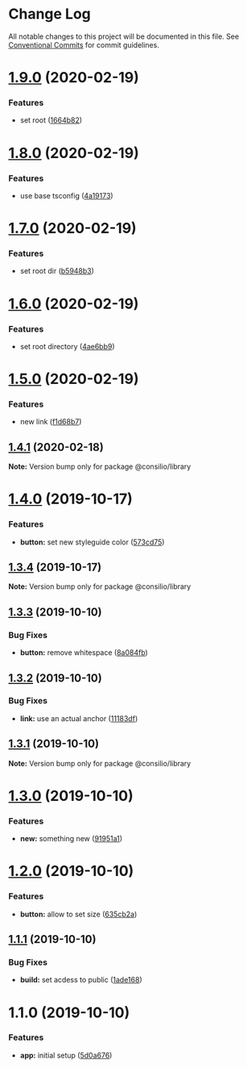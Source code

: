 # Change Log

All notable changes to this project will be documented in this file.
See [Conventional Commits](https://conventionalcommits.org) for commit guidelines.

# [1.9.0](https://github.com/cschroeter/consilio/compare/@consilio/library@1.8.0...@consilio/library@1.9.0) (2020-02-19)

### Features

- set root ([1664b82](https://github.com/cschroeter/consilio/commit/1664b82a2185b58c8bd18e4a47a49366d36dfeed))

# [1.8.0](https://github.com/cschroeter/consilio/compare/@consilio/library@1.7.0...@consilio/library@1.8.0) (2020-02-19)

### Features

- use base tsconfig ([4a19173](https://github.com/cschroeter/consilio/commit/4a19173f4f30f65dc8e14636baa9d54b18187884))

# [1.7.0](https://github.com/cschroeter/consilio/compare/@consilio/library@1.6.0...@consilio/library@1.7.0) (2020-02-19)

### Features

- set root dir ([b5948b3](https://github.com/cschroeter/consilio/commit/b5948b3ce2a72dcadfb5942cc269d6d670ba5eb6))

# [1.6.0](https://github.com/cschroeter/consilio/compare/@consilio/library@1.5.0...@consilio/library@1.6.0) (2020-02-19)

### Features

- set root directory ([4ae6bb9](https://github.com/cschroeter/consilio/commit/4ae6bb9312448757e524531eb4a877dba731f6e0))

# [1.5.0](https://github.com/cschroeter/consilio/compare/@consilio/library@1.4.1...@consilio/library@1.5.0) (2020-02-19)

### Features

- new link ([f1d68b7](https://github.com/cschroeter/consilio/commit/f1d68b73c278c171fa474e86a1d915fc0e703689))

## [1.4.1](https://github.com/cschroeter/consilio/compare/@consilio/library@1.4.0...@consilio/library@1.4.1) (2020-02-18)

**Note:** Version bump only for package @consilio/library

# [1.4.0](https://github.com/cschroeter/consilio/compare/@consilio/library@1.3.4...@consilio/library@1.4.0) (2019-10-17)

### Features

- **button:** set new styleguide color ([573cd75](https://github.com/cschroeter/consilio/commit/573cd75db22792e38f6a6ee72362fd2adf37ecd9))

## [1.3.4](https://github.com/cschroeter/consilio/compare/@consilio/library@1.3.3...@consilio/library@1.3.4) (2019-10-17)

**Note:** Version bump only for package @consilio/library

## [1.3.3](https://github.com/cschroeter/consilio/compare/@consilio/library@1.3.2...@consilio/library@1.3.3) (2019-10-10)

### Bug Fixes

- **button:** remove whitespace ([8a084fb](https://github.com/cschroeter/consilio/commit/8a084fb57a79d212ce1da506a299d12fc441f7df))

## [1.3.2](https://github.com/cschroeter/consilio/compare/@consilio/library@1.3.1...@consilio/library@1.3.2) (2019-10-10)

### Bug Fixes

- **link:** use an actual anchor ([11183df](https://github.com/cschroeter/consilio/commit/11183df3b017ec305c83fb1b22fbe2ef9bf3ca36))

## [1.3.1](https://github.com/cschroeter/consilio/compare/@consilio/library@1.3.0...@consilio/library@1.3.1) (2019-10-10)

**Note:** Version bump only for package @consilio/library

# [1.3.0](https://github.com/cschroeter/consilio/compare/@consilio/library@1.2.0...@consilio/library@1.3.0) (2019-10-10)

### Features

- **new:** something new ([91951a1](https://github.com/cschroeter/consilio/commit/91951a103507f2b3c0b40cbc057bcfa74e4bb24d))

# [1.2.0](https://github.com/cschroeter/consilio/compare/@consilio/library@1.1.1...@consilio/library@1.2.0) (2019-10-10)

### Features

- **button:** allow to set size ([635cb2a](https://github.com/cschroeter/consilio/commit/635cb2ae077f994117375979a278e6044083049c))

## [1.1.1](https://github.com/cschroeter/consilio/compare/@consilio/library@1.1.0...@consilio/library@1.1.1) (2019-10-10)

### Bug Fixes

- **build:** set acdess to public ([1ade168](https://github.com/cschroeter/consilio/commit/1ade168372dfb373ddbe5fb8336b658a80c31552))

# 1.1.0 (2019-10-10)

### Features

- **app:** initial setup ([5d0a676](https://github.com/cschroeter/consilio/commit/5d0a6762f4f94b88b545665f8a8b48a8d760d16c))
